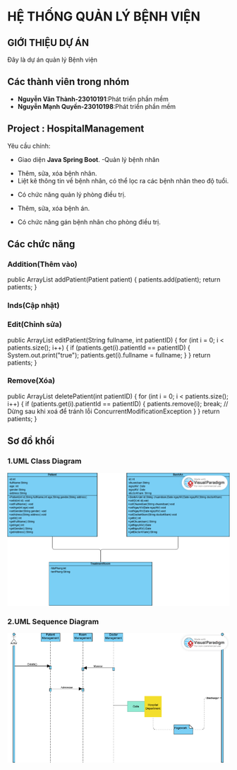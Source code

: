 # HỆ THỐNG QUẢN LÝ BỆNH VIỆN

## GIỚI THIỆU DỰ ÁN
Đây là dự án quản lý Bệnh viện
## Các thành viên trong nhóm
- **Nguyễn Văn Thành-23010191**:Phát triển phần mềm
- **Nguyễn Mạnh Quyền-23010198**:Phát triển phần mềm

## Project : HospitalManagement
Yêu cầu chính:
- Giao diện <b>Java Spring Boot</b>.
-Quản lý bệnh nhân
+ Thêm, sửa, xóa bệnh nhân.
+ Liệt kê thông tin về bệnh nhân, có thể lọc ra các bệnh nhân theo độ tuổi.
- Có chức năng quản lý phòng điều trị.
+ Thêm, sửa, xóa bệnh án.
- Có chức năng gán bệnh nhân cho phòng điều trị.

## Các chức năng
### Addition(Thêm vào)
public ArrayList<Patient> addPatient(Patient patient) {
        patients.add(patient);
        return patients;
    }
### Inds(Cập nhật)
### Edit(Chỉnh sửa)
public ArrayList<Patient> editPatient(String fullname, int patientID) {
        for (int i = 0; i < patients.size(); i++) {
            if (patients.get(i).patientId == patientID) {
                System.out.print("true");
                patients.get(i).fullname = fullname;
            }
        }
        return patients;
    }
### Remove(Xóa)
public ArrayList<Patient> deletePatient(int patientID) {
        for (int i = 0; i < patients.size(); i++) {
            if (patients.get(i).patientId == patientID) {
                patients.remove(i);
                break; // Dừng sau khi xoá để tránh lỗi ConcurrentModificationException
            }
        }
        return patients;
    }
## Sơ đồ khối
### 1.UML Class Diagram
<img src ="img/class.png">

### 2.UML Sequence Diagram
<img src ="img/Untitled.png">

